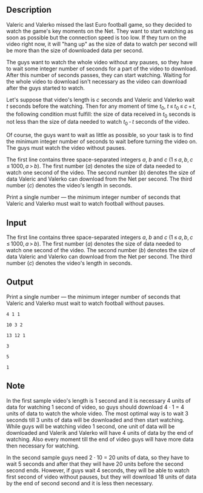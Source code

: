 ## Description

<div><p>Valeric and Valerko missed the last Euro football game, so they decided to watch the game's key moments on the Net. They want to start watching as soon as possible but the connection speed is too low. If they turn on the video right now, it will "hang up" as the size of data to watch per second will be more than the size of downloaded data per second.</p><p>The guys want to watch the whole video without any pauses, so they have to wait some <span class="tex-font-style-bf">integer</span> number of seconds for a part of the video to download. After this number of seconds passes, they can start watching. Waiting for the whole video to download isn't necessary as the video can download after the guys started to watch.</p><p>Let's suppose that video's length is <span class="tex-span"><i>c</i></span> seconds and Valeric and Valerko wait <span class="tex-span"><i>t</i></span> seconds before the watching. Then for any moment of time <span class="tex-span"><i>t</i><sub class="lower-index">0</sub></span>, <span class="tex-span"><i>t</i> ≤ <i>t</i><sub class="lower-index">0</sub> ≤ <i>c</i> + <i>t</i></span>, the following condition must fulfill: the size of data received in <span class="tex-span"><i>t</i><sub class="lower-index">0</sub></span> seconds is not less than the size of data needed to watch <span class="tex-span"><i>t</i><sub class="lower-index">0</sub> - <i>t</i></span> seconds of the video.</p><p>Of course, the guys want to wait as little as possible, so your task is to find the minimum integer number of seconds to wait before turning the video on. The guys must watch the video without pauses.</p></div><div class="input-specification"><p>The first line contains three space-separated integers <span class="tex-span"><i>a</i></span>, <span class="tex-span"><i>b</i></span> and <span class="tex-span"><i>c</i></span> <span class="tex-span">(1 ≤ <i>a</i>, <i>b</i>, <i>c</i> ≤ 1000, <i>a</i> &gt; <i>b</i>)</span>. The first number (<span class="tex-span"><i>a</i></span>) denotes the size of data needed to watch one second of the video. The second number (<span class="tex-span"><i>b</i></span>) denotes the size of data Valeric and Valerko can download from the Net per second. The third number (<span class="tex-span"><i>c</i></span>) denotes the video's length in seconds.</p></div><div class="output-specification"><p>Print a single number — the minimum integer number of seconds that Valeric and Valerko must wait to watch football without pauses.</p></div>

## Input

<p>The first line contains three space-separated integers <span class="tex-span"><i>a</i></span>, <span class="tex-span"><i>b</i></span> and <span class="tex-span"><i>c</i></span> <span class="tex-span">(1 ≤ <i>a</i>, <i>b</i>, <i>c</i> ≤ 1000, <i>a</i> &gt; <i>b</i>)</span>. The first number (<span class="tex-span"><i>a</i></span>) denotes the size of data needed to watch one second of the video. The second number (<span class="tex-span"><i>b</i></span>) denotes the size of data Valeric and Valerko can download from the Net per second. The third number (<span class="tex-span"><i>c</i></span>) denotes the video's length in seconds.</p>

## Output

<p>Print a single number — the minimum integer number of seconds that Valeric and Valerko must wait to watch football without pauses.</p>





```input1
4 1 1

```




```input2
10 3 2

```




```input3
13 12 1

```




```output1
3

```




```output2
5

```




```output3
1

```



## Note

<p>In the first sample video's length is 1 second and it is necessary 4 units of data for watching 1 second of video, so guys should download 4 <span class="tex-span">·</span> 1 = 4 units of data to watch the whole video. The most optimal way is to wait 3 seconds till 3 units of data will be downloaded and then start watching. While guys will be watching video 1 second, one unit of data will be downloaded and Valerik and Valerko will have 4 units of data by the end of watching. Also every moment till the end of video guys will have more data then necessary for watching.</p><p>In the second sample guys need 2 <span class="tex-span">·</span> 10 = 20 units of data, so they have to wait 5 seconds and after that they will have 20 units before the second second ends. However, if guys wait 4 seconds, they will be able to watch first second of video without pauses, but they will download 18 units of data by the end of second second and it is less then necessary.</p>

